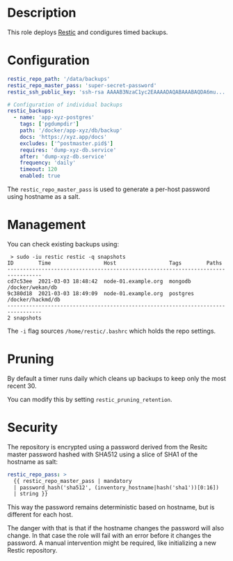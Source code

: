# Description

This role deploys [Restic](https://restic.net/) and condigures timed backups.

# Configuration

```yaml
restic_repo_path: '/data/backups'
restic_repo_master_pass: 'super-secret-password'
restic_ssh_public_key: 'ssh-rsa AAAAB3NzaC1yc2EAAAADAQABAAABAQDA6mu...'

# Configuration of individual backups
restic_backups:
  - name: 'app-xyz-postgres'
    tags: ['pgdumpdir']
    path: '/docker/app-xyz/db/backup'
    docs: 'https://xyz.app/docs'
    excludes: ['^postmaster.pid$']
    requires: 'dump-xyz-db.service'
    after: 'dump-xyz-db.service'
    frequency: 'daily'
    timeout: 120
    enabled: true
```
The `restic_repo_master_pass` is used to generate a per-host password using hostname as a salt.

# Management

You can check existing backups using:
```
 > sudo -iu restic restic -q snapshots
ID        Time                 Host                 Tags        Paths
---------------------------------------------------------------------------------
cd7c53ee  2021-03-03 18:48:42  node-01.example.org  mongodb     /docker/wekan/db
9c380d18  2021-03-03 18:49:09  node-01.example.org  postgres    /docker/hackmd/db
---------------------------------------------------------------------------------
2 snapshots
```
The `-i` flag sources `/home/restic/.bashrc` which holds the repo settings.

# Pruning

By default a timer runs daily which cleans up backups to keep only the most recent 30.

You can modify this by setting `restic_pruning_retention`.

# Security

The repository is encrypted using a password derived from the Resitc master password hashed with SHA512 using a slice of SHA1 of the hostname as salt:
```yaml
restic_repo_pass: >
  {{ restic_repo_master_pass | mandatory
  | password_hash('sha512', (inventory_hostname|hash('sha1'))[0:16])
  | string }}
```
This way the password remains deterministic based on hostname, but is different for each host.

The danger with that is that if the hostname changes the password will also change.
In that case the role will fail with an error before it changes the password.
A manual intervention might be required, like initializing a new Restic repository.
